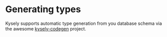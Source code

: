 # Generating types

Kysely supports automatic type generation from you database schema via the awesome [kysely-codegen](https://github.com/RobinBlomberg/kysely-codegen) project.

